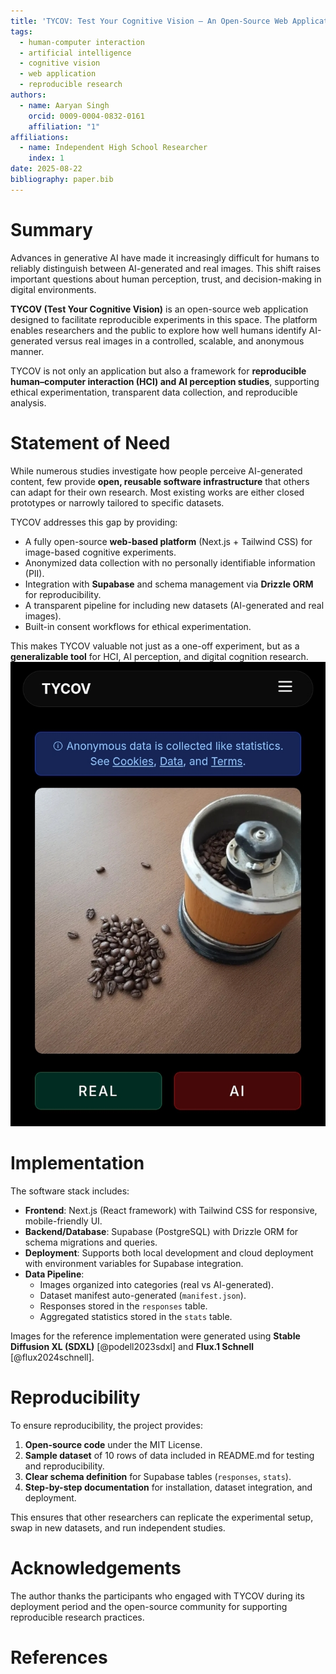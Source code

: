 ```yaml
---
title: 'TYCOV: Test Your Cognitive Vision — An Open-Source Web Application for Human Perception of AI-Generated Images'
tags:
  - human-computer interaction
  - artificial intelligence
  - cognitive vision
  - web application
  - reproducible research
authors:
  - name: Aaryan Singh
    orcid: 0009-0004-0832-0161
    affiliation: "1"
affiliations:
  - name: Independent High School Researcher
    index: 1
date: 2025-08-22
bibliography: paper.bib
---
```


# Summary

Advances in generative AI have made it increasingly difficult for humans to reliably distinguish between AI-generated and real images. This shift raises important questions about human perception, trust, and decision-making in digital environments.  

**TYCOV (Test Your Cognitive Vision)** is an open-source web application designed to facilitate reproducible experiments in this space. The platform enables researchers and the public to explore how well humans identify AI-generated versus real images in a controlled, scalable, and anonymous manner.

TYCOV is not only an application but also a framework for **reproducible human–computer interaction (HCI) and AI perception studies**, supporting ethical experimentation, transparent data collection, and reproducible analysis.

# Statement of Need

While numerous studies investigate how people perceive AI-generated content, few provide **open, reusable software infrastructure** that others can adapt for their own research. Most existing works are either closed prototypes or narrowly tailored to specific datasets.  

TYCOV addresses this gap by providing:

- A fully open-source **web-based platform** (Next.js + Tailwind CSS) for image-based cognitive experiments.
- Anonymized data collection with no personally identifiable information (PII).
- Integration with **Supabase** and schema management via **Drizzle ORM** for reproducibility.
- A transparent pipeline for including new datasets (AI-generated and real images).
- Built-in consent workflows for ethical experimentation.

This makes TYCOV valuable not just as a one-off experiment, but as a **generalizable tool** for HCI, AI perception, and digital cognition research.
![TYCOV experiment interface. Users are shown an image and asked to decide if it is "AI-generated" or "Real".](interface.jpg)

# Implementation

The software stack includes:

- **Frontend**: Next.js (React framework) with Tailwind CSS for responsive, mobile-friendly UI.  
- **Backend/Database**: Supabase (PostgreSQL) with Drizzle ORM for schema migrations and queries.  
- **Deployment**: Supports both local development and cloud deployment with environment variables for Supabase integration.  
- **Data Pipeline**:  
  - Images organized into categories (real vs AI-generated).  
  - Dataset manifest auto-generated (`manifest.json`).  
  - Responses stored in the `responses` table.  
  - Aggregated statistics stored in the `stats` table.  

Images for the reference implementation were generated using **Stable Diffusion XL (SDXL)** [@podell2023sdxl] and **Flux.1 Schnell** [@flux2024schnell].

# Reproducibility

To ensure reproducibility, the project provides:

1. **Open-source code** under the MIT License.  
2. **Sample dataset** of 10 rows of data included in README.md for testing and reproducibility.  
3. **Clear schema definition** for Supabase tables (`responses`, `stats`).  
4. **Step-by-step documentation** for installation, dataset integration, and deployment.  

This ensures that other researchers can replicate the experimental setup, swap in new datasets, and run independent studies.

# Acknowledgements

The author thanks the participants who engaged with TYCOV during its deployment period and the open-source community for supporting reproducible research practices.

# References
